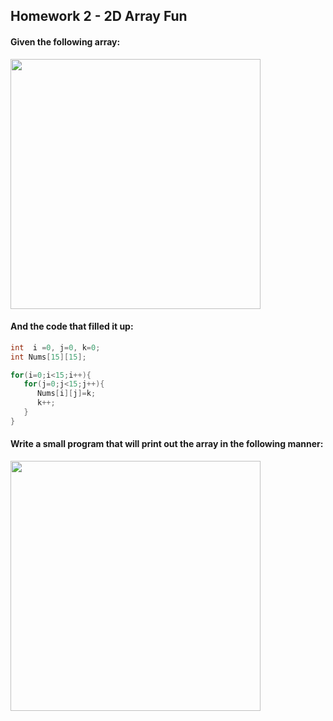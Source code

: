 ## Homework 2 - 2D Array Fun

#### Given the following array: 
<img src="https://cl.ly/p3YA/Image%202018-01-24%20at%209.28.58%20AM.png" width="400">

#### And the code that filled it up:

```cpp
int  i =0, j=0, k=0;
int Nums[15][15];

for(i=0;i<15;i++){
   for(j=0;j<15;j++){
      Nums[i][j]=k;
      k++;
   }
}
```

#### Write a small program that will print out the array in the following manner:

<img src="https://cl.ly/p2ps/Image%202018-01-24%20at%209.29.11%20AM.png" width="400">


